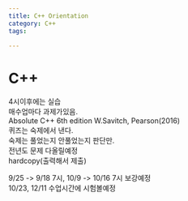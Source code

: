```yaml
---
title: C++ Orientation
category: C++
tags:

---
```


# C++

4시이후에는 실습  
매수업마다 과제가있음.  
Absolute C++ 6th edition W.Savitch, Pearson(2016)  
퀴즈는 숙제에서 낸다.  
숙제는 풀었는지 안풀었는지 판단만.  
전년도 문제 다올릴예정  
hardcopy(출력해서 제출)

9/25 -> 9/18 7시, 10/9 -> 10/16 7시 보강예정  
10/23, 12/11 수업시간에 시험볼예정
